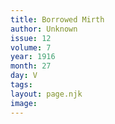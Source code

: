 ```yaml
---
title: Borrowed Mirth
author: Unknown
issue: 12
volume: 7
year: 1916
month: 27
day: V
tags:
layout: page.njk
image:
---
```


